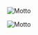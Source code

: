 ![Motto](https://readme-typing-svg.herokuapp.com/?lines=FreeL00P。&center=true&size=30)

![Motto](https://readme-typing-svg.herokuapp.com/?lines=念念不忘,恋恋不忘。&center=true&size=30)


